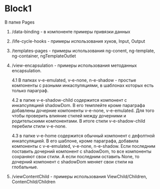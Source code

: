 # Block1

В папке Pages
1) /data-binding - в компоненте примеры привязки данных
2) /life-cycle-hooks - примеры использования хуков, Input, Output
3) /templates-pages - примеры использования ng-conent, ng-template, ng-container, ngTemplateOutlet
4) /view-encapsulation - примеры использования методанных encapsulation.

   4.1 В папках v-e-emulated, v-e-none, n-e-shadow - простые компоненты с разными инкаспуляциями, в шаблонах которых есть только параграф.

   4.2 в папке v-e-shadow-child содержится компонент с инкапсуляцией shadowDom. В его темплейте кроме параграфа добавлены дочерние компоненты v-e-none, v-e-emulated. Для того чтобы проверить влияние стилей между дочерними и родительскими компонентами. В итоге стили v-e-shadow-child перебили стили v-e-none.

   4.3 в папке v-e-home содержится обычный компонент с дефолтной инкапсуляцией. В его шаблоне, кроме параграфа, добавила компоненты с v-e-emulated, v-e-none, n-e-shadow. Если последним поставить дочерний компонент с shadowDom, то все компоненты сохраняют свои стили. А если последним оставить None, то дочерний компонент с shadowDom меняет свои стили на глобальные.
6) /viewContentChild - примеры использования ViewChild/Children, ContenChild/Children
    

